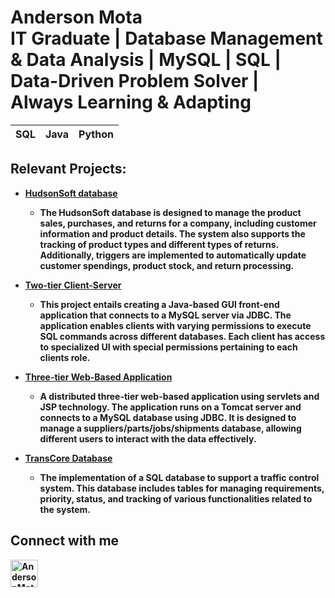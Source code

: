 

<h1>Anderson Mota <br/><a>IT Graduate | Database Management & Data Analysis | MySQL | SQL | Data-Driven Problem Solver | Always Learning & Adapting</a></h1>
  


|SQL|Java|Python|  
|---|---|---|


<h2>Relevant Projects:</h2>

- <b>[HudsonSoft database](https://github.com/CptAndy/Database-Related/tree/main/HudsonSoft)
  
  - The HudsonSoft database is designed to manage the product sales, purchases, and returns for a company, including customer information and product details. The system also supports the tracking of product types and different types of returns. Additionally, triggers are implemented to automatically update customer spendings, product stock, and return processing.
- <b>[Two-tier Client-Server](https://github.com/CptAndy/Database-Related/tree/main/Project2)</b>
  
  - This project entails creating a Java-based GUI front-end application that connects to a MySQL server via JDBC. The application enables clients with varying permissions to execute SQL commands across different databases. Each client has access to specialized UI with special permissions pertaining to each clients role.
 
- <b>[Three-tier Web-Based Application](https://github.com/CptAndy/Database-Related/tree/main/Tomcat%20Project)</b>

  - A distributed three-tier web-based application using servlets and JSP technology. The application runs on a Tomcat server and connects to a MySQL database using JDBC. It is designed to manage a suppliers/parts/jobs/shipments database, allowing different users to interact with the data effectively.

- <b>[TransCore Database](https://github.com/CptAndy/Database-Related/blob/main/CAP3104/README.md)</b>

  - The implementation of a SQL database to support a traffic control system. This database includes tables for managing requirements, priority, status, and tracking of various functionalities related to the system.
    

<h2>Connect with me</h2>

[<img align="left" alt="AndersonMota | LinkedIn" width="44px" src="https://www.svgrepo.com/show/331463/linkedin.svg" />][linkedin]

[linkedin]: https://www.linkedin.com/in/anderson-mota-1293991b7/

<!--

Here are some ideas to get you started:

- 🔭 I’m currently working on ...
- 🌱 I’m currently learning ...
- 👯 I’m looking to collaborate on ...
- 🤔 I’m looking for help with ...
- 💬 Ask me about ...
- 📫 How to reach me: ...
- 😄 Pronouns: ...
- ⚡ Fun fact: ...
-->
